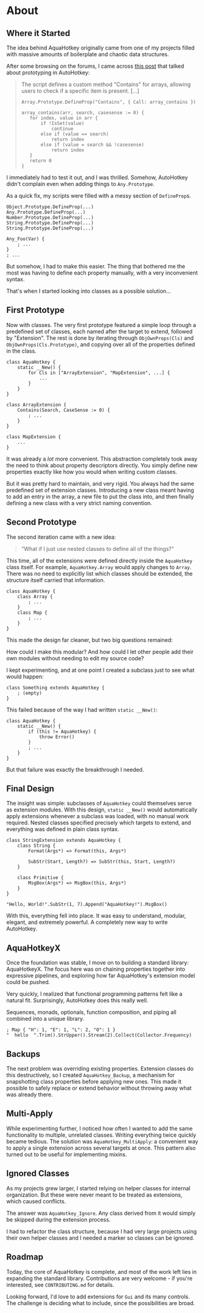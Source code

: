 # About

## Where it Started

The idea behind AquaHotkey originally came from one of my projects filled with
massive amounts of boilerplate and chaotic data structures.

After some browsing on the forums, I came across
[this post](https://www.autohotkey.com/boards/viewtopic.php?t=124270) that
talked about prototyping in AutoHotkey:

>The script defines a custom method "Contains" for arrays, allowing users to
>check if a specific item is present. \[...\]
>
>```ahk
>Array.Prototype.DefineProp("Contains", { Call: array_contains })
>
>array_contains(arr, search, casesense := 0) {
>    for index, value in arr {
>        if !IsSet(value)
>            continue
>        else if (value == search)
>            return index
>        else if (value = search && !casesense)
>            return index
>    }
>    return 0
>}
>```

I immediately had to test it out, and I was thrilled. Somehow, AutoHotkey didn't
complain even when adding things to `Any.Prototype`.

As a quick fix, my scripts were filled with a messy section of `DefineProp`s.

```ahk
Object.Prototype.DefineProp(...)
Any.Prototype.DefineProp(...)
Number.Prototype.DefineProp(...)
String.Prototype.DefineProp(...)
String.Prototype.DefineProp(...)

Any_Foo(Var) {
    ; ...
}
; ...
```

But somehow, I had to make this easier. The thing that bothered me the most was
having to define each property manually, with a very inconvenient syntax.

That's when I started looking into classes as a possible solution...

## First Prototype

Now with classes. The very first prototype featured a simple loop through a
predefined set of classes, each named after the target to extend, followed by
"Extension". The rest is done by iterating through `ObjOwnProps(Cls)` and
`ObjOwnProps(Cls.Prototype)`, and copying over all of the properties defined
in the class.

```ahk
class AquaHotkey {
    static __New() {
        for Cls in ["ArrayExtension", "MapExtension", ...] {
            ...
        }
    }
}

class ArrayExtension {
    Contains(Search, CaseSense := 0) {
        ; ...
    }
}

class MapExtension {
    ...
}
```

It was already a *lot* more convenient. This abstraction completely took away
the need to think about property descriptors directly. You simply define new
properties exactly like how you would when writing custom classes.

But it was pretty hard to maintain, and very rigid. You always had the same
predefined set of extension classes. Introducing a new class meant having to
add an entry in the array, a new file to put the class into, and then finally
defining a new class with a very strict naming convention.

## Second Prototype

The second iteration came with a new idea:

>"What if I just use nested classes to define all of the things?"

This time, all of the extensions were defined directly inside the `AquaHotkey`
class itself. For example, `AquaHotkey.Array` would apply changes to `Array`.
There was no need to explicitly list which classes should be extended, the
structure itself carried that information.

```ahk
class AquaHotkey {
    class Array {
        ; ...
    }
    class Map {
        ; ...
    }
}
```

This made the design far cleaner, but two big questions remained:

How could I make this modular? And how could I let other people add their own
modules without needing to edit my source code?

I kept experimenting, and at one point I created a subclass just to see what
would happen:

```ahk
class Something extends AquaHotkey {
    ; (empty)
}
```

This failed because of the way I had written `static __New()`:

```ahk
class AquaHotkey {
    static __New() {
        if (this != AquaHotkey) {
            throw Error()
        }
        ; ...
    }
}
```

But that failure was exactly the breakthrough I needed.

## Final Design

The insight was simple: subclasses of `AquaHotkey` could themselves serve as
extension modules. With this design, `static __New()` would automatically
apply extensions whenever a subclass was loaded, with no manual work required.
Nested classes specified precisely which targets to extend, and everything was
defined in plain class syntax.

```ahk
class StringExtension extends AquaHotkey {
    class String {
        Format(Args*) => Format(this, Args*)

        SubStr(Start, Length?) => SubStr(this, Start, Length?)
    }

    class Primitive {
        MsgBox(Args*) => MsgBox(this, Args*)
    }
}

"Hello, World!".SubStr(1, 7).Append("AquaHotkey!").MsgBox()
```

With this, everything fell into place. It was easy to understand, modular,
elegant, and extremely powerful. A completely new way to write AutoHotkey.

## AquaHotkeyX

Once the foundation was stable, I move on to building a standard library:
AquaHotkeyX. The focus here was on chaining properties together into expressive
pipelines, and exploring how far AquaHotkey's extension model could be pushed.

Very quickly, I realized that functional programming patterns felt like a
natural fit. Surprisingly, AutoHotkey does this really well.

Sequences, monads, optionals, function composition, and piping all combined
into a unique library.

```ahk
; Map { "H": 1, "E": 1, "L": 2, "O": 1 }
"  hello  ".Trim().StrUpper().Stream(2).Collect(Collector.Frequency)
```

## Backups

The next problem was overriding existing properties. Extension classes do this
destructively, so I created `AquaHotkey_Backup`, a mechanism for snapshotting
class properties before applying new ones. This made it possible to safely
replace or extend behavior without throwing away what was already there.

## Multi-Apply

While experimenting further, I noticed how often I wanted to add the same
functionality to multiple, unrelated classes. Writing everything twice quickly
became tedious. The solution was `AquaHotkey_MultiApply`: a convenient way to
apply a single extension across several targets at once. This pattern also
turned out to be useful for implementing mixins.

## Ignored Classes

As my projects grew larger, I started relying on helper classes for internal
organization. But these were never meant to be treated as extensions, which
caused conflicts.

The answer was `AquaHotkey_Ignore`. Any class derived from it would simply be
skipped during the extension process.

I had to refactor the class structure, because I had very large projects using
their own helper classes and I needed a marker so classes can be ignored.

## Roadmap

Today, the core of AquaHotkey is complete, and most of the work left lies in
expanding the standard library. Contributions are very welcome - if you're
interested, see `CONTRIBUTING.md` for details.

Looking forward, I'd love to add extensions for `Gui` and its many controls.
The challenge is deciding what to include, since the possibilities are broad.
